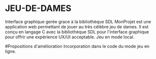 # JEU-DE-DAMES
Interface graphique gerée grace à la bibliothèque SDL
MonProjet est une application web permettant de jouer au très célèbre jeu de dames. Il est conçu en langage C avec la bibliothèque SDL pour l'interface graphique pour offrir une expérience UX/UI acceptable. Jeu en mode local.

#Propositions d'amélioration 
Incorporation dans le code du mode jeu en ligne.
